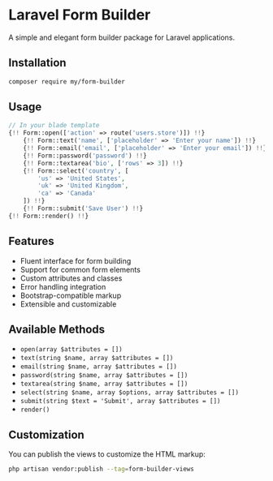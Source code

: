 # Laravel Form Builder

A simple and elegant form builder package for Laravel applications.

## Installation

```bash
composer require my/form-builder
```

## Usage

```php
// In your blade template
{!! Form::open(['action' => route('users.store')]) !!}
    {!! Form::text('name', ['placeholder' => 'Enter your name']) !!}
    {!! Form::email('email', ['placeholder' => 'Enter your email']) !!}
    {!! Form::password('password') !!}
    {!! Form::textarea('bio', ['rows' => 3]) !!}
    {!! Form::select('country', [
        'us' => 'United States',
        'uk' => 'United Kingdom',
        'ca' => 'Canada'
    ]) !!}
    {!! Form::submit('Save User') !!}
{!! Form::render() !!}
```

## Features

- Fluent interface for form building
- Support for common form elements
- Custom attributes and classes
- Error handling integration
- Bootstrap-compatible markup
- Extensible and customizable

## Available Methods

- `open(array $attributes = [])`
- `text(string $name, array $attributes = [])`
- `email(string $name, array $attributes = [])`
- `password(string $name, array $attributes = [])`
- `textarea(string $name, array $attributes = [])`
- `select(string $name, array $options, array $attributes = [])`
- `submit(string $text = 'Submit', array $attributes = [])`
- `render()`

## Customization

You can publish the views to customize the HTML markup:

```bash
php artisan vendor:publish --tag=form-builder-views
```